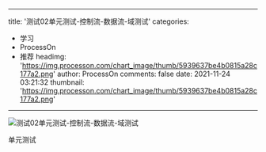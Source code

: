
---
title: '测试02单元测试-控制流-数据流-域测试'
categories: 
 - 学习
 - ProcessOn
 - 推荐
headimg: 'https://img.processon.com/chart_image/thumb/5939637be4b0815a28c177a2.png'
author: ProcessOn
comments: false
date: 2021-11-24 03:21:32
thumbnail: 'https://img.processon.com/chart_image/thumb/5939637be4b0815a28c177a2.png'
---

<div>   
<img class="thumb" alt="测试02单元测试-控制流-数据流-域测试" src="https://img.processon.com/chart_image/thumb/5939637be4b0815a28c177a2.png" referrerpolicy="no-referrer">
<p>单元测试</p>  
</div>
            